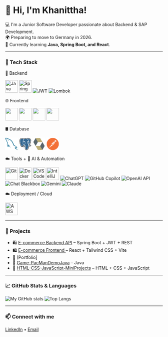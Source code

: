 # 👋 Hi, I'm Khanittha!

💻 I'm a Junior Software Developer passionate about Backend & SAP Development.  
🌍 Preparing to move to Germany in 2026.  
🌱 Currently learning **Java, Spring Boot, and React**.

---

### 🧠 Tech Stack

💾 Backend
<p>
  <img src="https://cdn.jsdelivr.net/gh/devicons/devicon/icons/java/java-original.svg" width="40" height="40" title="Java"/>
  <img src="https://cdn.jsdelivr.net/gh/devicons/devicon/icons/spring/spring-original.svg" width="40" height="40" title="Spring Boot"/>
  <img src="https://img.shields.io/badge/JWT-000000?style=for-the-badge&logo=jsonwebtokens&logoColor=white" height="25" title="JWT"/>
  <img src="https://img.shields.io/badge/Lombok-ED2E7E?style=for-the-badge&logo=Lombok&logoColor=white" height="25" title="Lombok"/>
</p>

🌐 Frontend
<p>
  <img src="https://cdn.jsdelivr.net/gh/devicons/devicon/icons/react/react-original.svg" width="40" height="40"/>
  <img src="https://cdn.jsdelivr.net/gh/devicons/devicon/icons/html5/html5-original.svg" width="40" height="40"/>
  <img src="https://cdn.jsdelivr.net/gh/devicons/devicon/icons/css3/css3-original.svg" width="40" height="40"/>
  <img src="https://cdn.jsdelivr.net/gh/devicons/devicon/icons/javascript/javascript-original.svg" width="40" height="40"/>
</p>

🛢️ Database
<p>
  <img src="https://raw.githubusercontent.com/devicons/devicon/master/icons/mysql/mysql-original.svg" width="40" height="40" title="MySQL"/>
  <img src="https://raw.githubusercontent.com/devicons/devicon/master/icons/postgresql/postgresql-original.svg" width="40" height="40" title="PostgreSQL"/>
  <img src="https://raw.githubusercontent.com/devicons/devicon/master/icons/hibernate/hibernate-original.svg" width="40" height="40" title="Hibernate"/>
  <img src="https://raw.githubusercontent.com/devicons/devicon/master/icons/postman/postman-original.svg" width="40" height="40" title="Postman"/>
</p>

☁️ Tools + 🤖 AI & Automation
<p>
  <!-- Dev Tools -->
  <img src="https://cdn.jsdelivr.net/gh/devicons/devicon/icons/git/git-original.svg" width="40" height="40" title="Git"/>
  <img src="https://cdn.jsdelivr.net/gh/devicons/devicon/icons/docker/docker-original.svg" width="40" height="40" title="Docker"/>
  <img src="https://cdn.jsdelivr.net/gh/devicons/devicon/icons/vscode/vscode-original.svg" width="40" height="40" title="VS Code"/>
  <img src="https://cdn.jsdelivr.net/gh/devicons/devicon/icons/intellij/intellij-original.svg" width="40" height="40" title="IntelliJ IDEA"/>
  
  <!-- AI Tools -->
  <img src="https://img.shields.io/badge/ChatGPT-00B67A?style=for-the-badge&logo=openai&logoColor=white" height="40" title="ChatGPT"/>
  <img src="https://img.shields.io/badge/Copilot-239120?style=for-the-badge&logo=github&logoColor=white" height="40" title="GitHub Copilot"/>
  <img src="https://img.shields.io/badge/OpenAI_API-412991?style=for-the-badge&logo=openai&logoColor=white" height="40" title="OpenAI API"/>
  <img src="https://img.shields.io/badge/Chat_Blackbox-000000?style=for-the-badge&logo=blackbox&logoColor=white" height="40" title="Chat Blackbox"/>
  <img src="https://img.shields.io/badge/Gemini-0F52BA?style=for-the-badge&logo=gemini&logoColor=white" height="40" title="Gemini"/>
  <img src="https://img.shields.io/badge/Claude-8A2BE2?style=for-the-badge&logo=anthropic&logoColor=white" height="40" title="Claude"/>
</p>


☁️ Deployment / Cloud
<p>
  <img src="https://cdn.jsdelivr.net/gh/devicons/devicon@latest/icons/amazonwebservices/amazonwebservices-original-wordmark.svg" width="40" height="40" title="AWS"/>
</p>


---

### 🚀 Projects
- 🛍️ [E-commerce Backend API](https://github.com/KhanitthaLyn/MyEcommerceProject_Backend_SpringBoot) – Spring Boot + JWT + REST
- 🛍️ [E-commerce Frontend ]() – React + Tailwind CSS + Vite
- 💼 [Portfolio]
- 🔧 [Game-PacManDemoJava](https://github.com/KhanitthaLyn/PacManDemoJava) – Java
- 🔧 [HTML-CSS-JavaScript-MiniProjects](https://github.com/KhanitthaLyn/HTML-CSS-JavaScript-MiniProjects) – HTML + CSS + JavaScript

---

### 📈 GitHub Stats & Languages

![My GitHub stats](https://github-readme-stats.vercel.app/api?username=KhanitthaLyn&show_icons=true&theme=tokyonight)
![Top Langs](https://github-readme-stats.vercel.app/api/top-langs/?username=KhanitthaLyn&layout=compact&theme=tokyonight)


---

### 📫 Connect with me
[LinkedIn](https://www.linkedin.com/in/khanittha-tantrongdee-lyn122535) • [Email](mailto:khanitthamfu@gmail.com)
